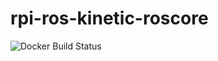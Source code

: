 # rpi-ros-kinetic-roscore

![Docker Build Status](https://img.shields.io/docker/build/duckietown/rpi-ros-kinetic-roscore.svg)
